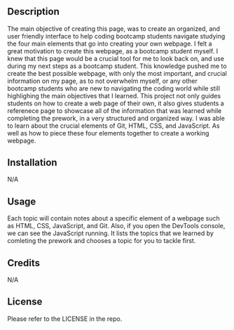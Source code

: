 # <Prework-Study-Guide Webpage>

## Description

The main objective of creating this page, was to create an organized, and user friendly interface to help coding bootcamp students navigate studying the four main elements that go into creating your own webpage. I felt a great motivation to create this webpage, as a bootcamp student myself.  I knew that this page would be a crucial tool for me to look back on, and use during my next steps as a bootcamp student. This knowledge pushed me to create the best possible webpage, with only the most important, and crucial information on my page, as to not overwhelm myself, or any other bootcamp students who are new to navigating the coding world while still highlighing the main objectives that I learned. This project not only guides students on how to create a web page of their own, it also gives students a referenece page to showcase all of the information that was learned while completing the prework, in a very structured and organized way. I was able to learn about the crucial elements of Git, HTML, CSS, and JavaScript. As well as how to piece these four elements together to create a working webpage.


## Installation

N/A

## Usage

Each topic will contain notes about a specific element of a webpage such as HTML, CSS, JavaScript, and Git. Also, if you open the DevTools console, we can see the JavaScript running. It lists the topics that we learned by comleting the prework and chooses a topic for you to tackle first.

## Credits

N/A

## License

Please refer to the LICENSE in the repo.
